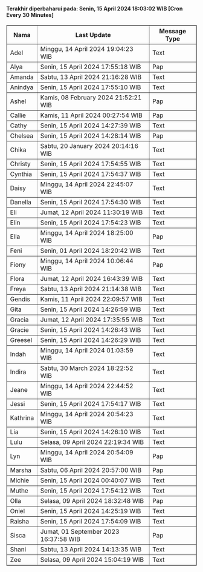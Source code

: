 #### Terakhir diperbaharui pada: Senin, 15 April 2024 18:03:02 WIB [Cron Every 30 Minutes]

<table border='1'><tr><th>Nama</th><th>Last Update</th><th>Message Type</th></tr><tr><td>Adel</td><td>Minggu, 14 April 2024 19:04:23 WIB</td><td>Text</td></tr><tr><td>Alya</td><td>Senin, 15 April 2024 17:55:18 WIB</td><td>Pap</td></tr><tr><td>Amanda</td><td>Sabtu, 13 April 2024 21:16:28 WIB</td><td>Text</td></tr><tr><td>Anindya</td><td>Senin, 15 April 2024 17:55:10 WIB</td><td>Text</td></tr><tr><td>Ashel</td><td>Kamis, 08 February 2024 21:52:21 WIB</td><td>Pap</td></tr><tr><td>Callie</td><td>Kamis, 11 April 2024 00:27:54 WIB</td><td>Pap</td></tr><tr><td>Cathy</td><td>Senin, 15 April 2024 14:27:39 WIB</td><td>Text</td></tr><tr><td>Chelsea</td><td>Senin, 15 April 2024 14:28:14 WIB</td><td>Pap</td></tr><tr><td>Chika</td><td>Sabtu, 20 January 2024 20:14:16 WIB</td><td>Text</td></tr><tr><td>Christy</td><td>Senin, 15 April 2024 17:54:55 WIB</td><td>Text</td></tr><tr><td>Cynthia</td><td>Senin, 15 April 2024 17:54:37 WIB</td><td>Text</td></tr><tr><td>Daisy</td><td>Minggu, 14 April 2024 22:45:07 WIB</td><td>Text</td></tr><tr><td>Danella</td><td>Senin, 15 April 2024 17:54:30 WIB</td><td>Text</td></tr><tr><td>Eli</td><td>Jumat, 12 April 2024 11:30:19 WIB</td><td>Text</td></tr><tr><td>Elin</td><td>Senin, 15 April 2024 17:54:23 WIB</td><td>Text</td></tr><tr><td>Ella</td><td>Minggu, 14 April 2024 18:25:00 WIB</td><td>Pap</td></tr><tr><td>Feni</td><td>Senin, 01 April 2024 18:20:42 WIB</td><td>Text</td></tr><tr><td>Fiony</td><td>Minggu, 14 April 2024 10:06:44 WIB</td><td>Pap</td></tr><tr><td>Flora</td><td>Jumat, 12 April 2024 16:43:39 WIB</td><td>Text</td></tr><tr><td>Freya</td><td>Sabtu, 13 April 2024 21:14:38 WIB</td><td>Text</td></tr><tr><td>Gendis</td><td>Kamis, 11 April 2024 22:09:57 WIB</td><td>Text</td></tr><tr><td>Gita</td><td>Senin, 15 April 2024 14:26:59 WIB</td><td>Text</td></tr><tr><td>Gracia</td><td>Jumat, 12 April 2024 17:35:55 WIB</td><td>Text</td></tr><tr><td>Gracie</td><td>Senin, 15 April 2024 14:26:43 WIB</td><td>Text</td></tr><tr><td>Greesel</td><td>Senin, 15 April 2024 14:26:29 WIB</td><td>Text</td></tr><tr><td>Indah</td><td>Minggu, 14 April 2024 01:03:59 WIB</td><td>Text</td></tr><tr><td>Indira</td><td>Sabtu, 30 March 2024 18:22:52 WIB</td><td>Text</td></tr><tr><td>Jeane</td><td>Minggu, 14 April 2024 22:44:52 WIB</td><td>Text</td></tr><tr><td>Jessi</td><td>Senin, 15 April 2024 17:54:17 WIB</td><td>Text</td></tr><tr><td>Kathrina</td><td>Minggu, 14 April 2024 20:54:23 WIB</td><td>Text</td></tr><tr><td>Lia</td><td>Senin, 15 April 2024 14:26:10 WIB</td><td>Text</td></tr><tr><td>Lulu</td><td>Selasa, 09 April 2024 22:19:34 WIB</td><td>Text</td></tr><tr><td>Lyn</td><td>Minggu, 14 April 2024 20:54:09 WIB</td><td>Pap</td></tr><tr><td>Marsha</td><td>Sabtu, 06 April 2024 20:57:00 WIB</td><td>Pap</td></tr><tr><td>Michie</td><td>Senin, 15 April 2024 00:40:07 WIB</td><td>Text</td></tr><tr><td>Muthe</td><td>Senin, 15 April 2024 17:54:12 WIB</td><td>Text</td></tr><tr><td>Olla</td><td>Selasa, 09 April 2024 18:32:48 WIB</td><td>Pap</td></tr><tr><td>Oniel</td><td>Senin, 15 April 2024 14:25:19 WIB</td><td>Text</td></tr><tr><td>Raisha</td><td>Senin, 15 April 2024 17:54:09 WIB</td><td>Text</td></tr><tr><td>Sisca</td><td>Jumat, 01 September 2023 16:37:58 WIB</td><td>Pap</td></tr><tr><td>Shani</td><td>Sabtu, 13 April 2024 14:13:35 WIB</td><td>Text</td></tr><tr><td>Zee</td><td>Selasa, 09 April 2024 15:04:19 WIB</td><td>Text</td></tr></table>